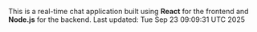 This is a real-time chat application built using **React** for the frontend and **Node.js** for the backend.
Last updated: Tue Sep 23 09:09:31 UTC 2025
